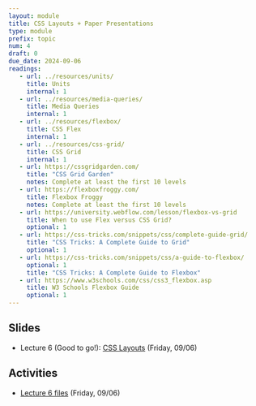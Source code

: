```yaml
---
layout: module
title: CSS Layouts + Paper Presentations
type: module
prefix: topic
num: 4
draft: 0
due_date: 2024-09-06
readings: 
   - url: ../resources/units/
     title: Units
     internal: 1
   - url: ../resources/media-queries/
     title: Media Queries
     internal: 1
   - url: ../resources/flexbox/
     title: CSS Flex
     internal: 1
   - url: ../resources/css-grid/
     title: CSS Grid
     internal: 1
   - url: https://cssgridgarden.com/
     title: "CSS Grid Garden"
     notes: Complete at least the first 10 levels
   - url: https://flexboxfroggy.com/
     title: Flexbox Froggy
     notes: Complete at least the first 10 levels
   - url: https://university.webflow.com/lesson/flexbox-vs-grid
     title: When to use Flex versus CSS Grid?
     optional: 1
   - url: https://css-tricks.com/snippets/css/complete-guide-grid/
     title: "CSS Tricks: A Complete Guide to Grid"
     optional: 1
   - url: https://css-tricks.com/snippets/css/a-guide-to-flexbox/
     optional: 1
     title: "CSS Tricks: A Complete Guide to Flexbox"
   - url: https://www.w3schools.com/css/css3_flexbox.asp
     title: W3 Schools Flexbox Guide
     optional: 1
---
```



## Slides
* Lecture 6 (Good to go!): <a href="https://docs.google.com/presentation/d/1PjbqofH0W1PCIyM9TqDYib1poSJdeoia/edit?usp=sharing&ouid=113376576186080604800&rtpof=true&sd=true" target="_blank">CSS Layouts</a> (Friday, 09/06)


## Activities
* <a href="/fall2024/course-files/lectures/lecture06.zip">Lecture 6 files</a> (Friday, 09/06)
